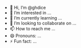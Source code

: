 - 👋 Hi, I’m @ghdice
- 👀 I’m interested in ...
- 🌱 I’m currently learning ...
- 💞️ I’m looking to collaborate on ...
- 📫 How to reach me ...
- 😄 Pronouns: ...
- ⚡ Fun fact: ...

<!---
ghdice/ghdice is a ✨ special ✨ repository because its `README.md` (this file) appears on your GitHub profile.
You can click the Preview link to take a look at your changes.
--->

